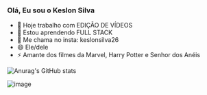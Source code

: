 ### Olá, Eu sou o Keslon Silva

- 🔭 Hoje trabalho com EDIÇÃO DE VÍDEOS
- 🌱 Estou aprendendo FULL STACK 
- 💬 Me chama no insta: keslonsilva26
- 😄 Ele/dele
- ⚡ Amante dos filmes da Marvel, Harry Potter e Senhor dos Anéis



![Anurag's GitHub stats](https://github-readme-stats.vercel.app/api?username=KeslonSilva&show_icons=true&theme=dark)

<!--[![Top Langs](https://github-readme-stats.vercel.app/api/top-langs/?username=KeslonSilva&layout=compact)](https://github.com/anuraghazra/github-readme-stats) -->



![image](https://user-images.githubusercontent.com/38465724/146689283-34b4869a-685c-4a45-8682-c13c4591b57b.png)




